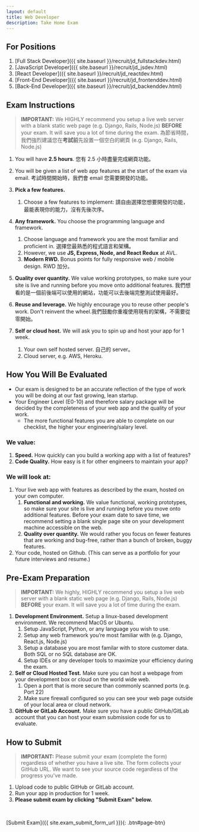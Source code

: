 ```yaml
---
layout: default
title: Web Developer
description: Take Home Exam
---
```


## For Positions
1. [Full Stack Developer]({{ site.baseurl }}/recruit/jd_fullstackdev.html)
1. [JavaScript Developer]({{ site.baseurl }}/recruit/jd_jsdev.html)
1. [React Developer]({{ site.baseurl }}/recruit/jd_reactdev.html)
1. [Front-End Developer]({{ site.baseurl }}/recruit/jd_frontenddev.html)
1. [Back-End Developer]({{ site.baseurl }}/recruit/jd_backenddev.html)

## Exam Instructions
> **IMPORTANT:**
> We HIGHLY recommend you setup a live web server with a blank static web page (e.g. Django, Rails, Node.js) **BEFORE** your exam. It will save you a lot of time during the exam. 為節省時間，我們強烈建議您在**考試前**先設置一個空白的網頁 (e.g. Django, Rails, Node.js) 

1. You will have **2.5 hours**. 您有 2.5 小時盡量完成網頁功能。
1. You will be given a list of web app features at the start of the exam via email. 考試時間開始時，我們會 email 您需要開發的功能。
1. **Pick a few features.**
	1. Choose a few features to implement: 請自由選擇您想要開發的功能，最能表現你的能力，沒有先後次序。

1. **Any framework.** You choose the programming language and framework.
	1. Choose language and framework you are the most familiar and proficient in. 選擇您最熟悉的程式語言和架構。
	1. However, we use **JS, Express, Node, and React Redux** at AVL.
	1. **Modern RWD.** Bonus points for fully responsive web / mobile design. RWD 加分。
1. **Quality over quantity.** We value working prototypes, so make sure your site is live and running before you move onto additional features. 我們想看的是一個前後端可以使用的網站，功能可以去後端完整測試使用最好。
1. **Reuse and leverage.** We highly encourage you to reuse other people's work. Don't reinvent the wheel.我們鼓勵你重複使用現有的架構，不需要從零開始。
1. **Self or cloud host.** We will ask you to spin up and host your app for 1 week.
	1. Your own self hosted server. 自己的 server。
	1. Cloud server, e.g. AWS, Heroku. 


## How You Will Be Evaluated
* Our exam is designed to be an accurate reflection of the type of work you will be doing at our fast growing, lean startup. 
* Your Engineer Level (E0-10) and therefore salary package will be decided by the completeness of your web app and the quality of your work. 
	* The more functional features you are able to complete on our checklist, the higher your engineering/salary level.

### We value:
1. **Speed.** How quickly can you build a working app with a list of features?
1. **Code Quality.** How easy is it for other engineers to maintain your app?

### We will look at:
1. Your live web app with features as described by the exam, hosted on your own computer.
	1. **Functional and working.** We value functional, working prototypes, so make sure your site is live and running before you move onto additional features. Before your exam date to save time, we recommend setting a blank single page site on your development machine accessible on the web.
	1. **Quality over quantity.** We would rather you focus on fewer features that are working and bug-free, rather than a bunch of broken, buggy features.
1. Your code, hosted on Github. (This can serve as a portfolio for your future interviews and resume.)

## Pre-Exam Preparation
> **IMPORTANT:**
> We highly, HIGHLY recommend you setup a live web server with a blank static web page (e.g. Django, Rails, Node.js) **BEFORE** your exam. It will save you a lot of time during the exam.

1. **Development Environment.** Setup a linux-based development environment. We recommend MacOS or Ubuntu.
	1. Setup JavaScript, Python, or any language you wish to use.
	1. Setup any web framework you’re most familiar with (e.g. Django, React.js, Node.js)
	1. Setup a database you are most familar with to store customer data. Both SQL or no SQL database are OK.
	1. Setup IDEs or any developer tools to maximize your efficiency during the exam.
1. **Self or Cloud Hosted Test.** Make sure you can host a webpage from your development box or cloud on the world wide web.
	1. Open a port that is more secure than commonly scanned ports (e.g. Port 22)
	1. Make sure firewall configured so you can see your web page outside of your local area or cloud network.
1. **GitHub or GitLab Account.** Make sure you have a public GitHub/GitLab account that you can host your exam submission code for us to evaluate.

## How to Submit

> **IMPORTANT:**
> Please submit your exam (complete the form) regardless of whether you have a live site.
> The form collects your GitHub URL. We want to see your source code regardless of the progress you've made.

1. Upload code to public GitHub or GitLab account.
1. Run your app in production for 1 week.
1. **Please submit exam by clicking "Submit Exam" below.**

<br>

[Submit Exam]({{ site.exam_submit_form_url }}){: .btn#page-btn}